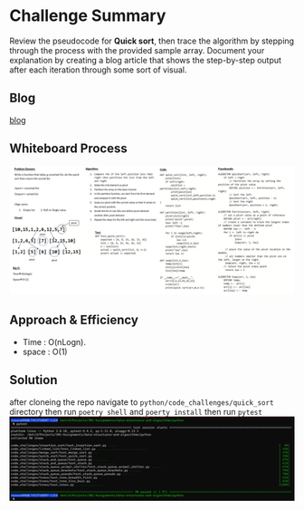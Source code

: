# Challenge Summary
Review the pseudocode for **Quick sort**, then trace the algorithm by stepping through the process with the provided sample array. Document your explanation by creating a blog article that shows the step-by-step output after each iteration through some sort of visual.

## Blog
[blog](BLOG.md)

## Whiteboard Process
![quick-sort](quick_sort.png)

## Approach & Efficiency
- Time : O(nLogn).
- space : O(1)

## Solution
after cloneing the repo navigate to `python/code_challenges/quick_sort ` directory then run `poetry shell` and `poerty install` then run `pytest`
![test](test.png)
